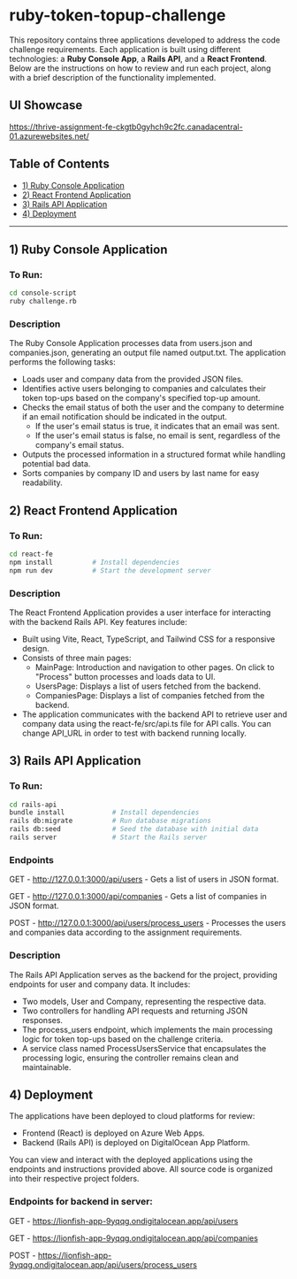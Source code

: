 # ruby-token-topup-challenge

This repository contains three applications developed to address the code challenge requirements. Each application is built using different technologies: a **Ruby Console App**, a **Rails API**, and a **React Frontend**. Below are the instructions on how to review and run each project, along with a brief description of the functionality implemented.

## UI Showcase
https://thrive-assignment-fe-ckgtb0gyhch9c2fc.canadacentral-01.azurewebsites.net/

## Table of Contents

- [1) Ruby Console Application](#1-ruby-console-application)
- [2) React Frontend Application](#2-react-frontend-application)
- [3) Rails API Application](#3-rails-api-application)
- [4) Deployment](#4-deployment)

---


## 1) Ruby Console Application

### To Run:

```bash
cd console-script
ruby challenge.rb
```

### Description
The Ruby Console Application processes data from users.json and companies.json, generating an output file named output.txt. The application performs the following tasks:
- Loads user and company data from the provided JSON files.
- Identifies active users belonging to companies and calculates their token top-ups based on the company's specified top-up amount.
- Checks the email status of both the user and the company to determine if an email notification should be indicated in the output.
  - If the user's email status is true, it indicates that an email was sent.
  - If the user's email status is false, no email is sent, regardless of the company's email status. 
- Outputs the processed information in a structured format while handling potential bad data.
- Sorts companies by company ID and users by last name for easy readability.


## 2) React Frontend Application

### To Run:

```bash
cd react-fe
npm install          # Install dependencies
npm run dev          # Start the development server
```

### Description
The React Frontend Application provides a user interface for interacting with the backend Rails API. Key features include:
- Built using Vite, React, TypeScript, and Tailwind CSS for a responsive design.
- Consists of three main pages:
  - MainPage: Introduction and navigation to other pages. On click to "Process" button processes and loads data to UI.
  - UsersPage: Displays a list of users fetched from the backend.
  - CompaniesPage: Displays a list of companies fetched from the backend.
- The application communicates with the backend API to retrieve user and company data using the react-fe/src/api.ts file for API calls. You can change API_URL in order to test with backend running locally.


## 3) Rails API Application

### To Run:

```bash
cd rails-api
bundle install            # Install dependencies
rails db:migrate          # Run database migrations
rails db:seed             # Seed the database with initial data
rails server              # Start the Rails server
```

### Endpoints
GET - http://127.0.0.1:3000/api/users - Gets a list of users in JSON format.

GET - http://127.0.0.1:3000/api/companies - Gets a list of companies in JSON format.

POST - http://127.0.0.1:3000/api/users/process_users - Processes the users and companies data according to the assignment requirements.

### Description
The Rails API Application serves as the backend for the project, providing endpoints for user and company data. It includes:
- Two models, User and Company, representing the respective data.
- Two controllers for handling API requests and returning JSON responses.
- The process_users endpoint, which implements the main processing logic for token top-ups based on the challenge criteria.
- A service class named ProcessUsersService that encapsulates the processing logic, ensuring the controller remains clean and maintainable.


## 4) Deployment

The applications have been deployed to cloud platforms for review:
- Frontend (React) is deployed on Azure Web Apps.
- Backend (Rails API) is deployed on DigitalOcean App Platform.

You can view and interact with the deployed applications using the endpoints and instructions provided above. All source code is organized into their respective project folders.


### Endpoints for backend in server:
GET - https://lionfish-app-9yqqg.ondigitalocean.app/api/users

GET - https://lionfish-app-9yqqg.ondigitalocean.app/api/companies

POST - https://lionfish-app-9yqqg.ondigitalocean.app/api/users/process_users